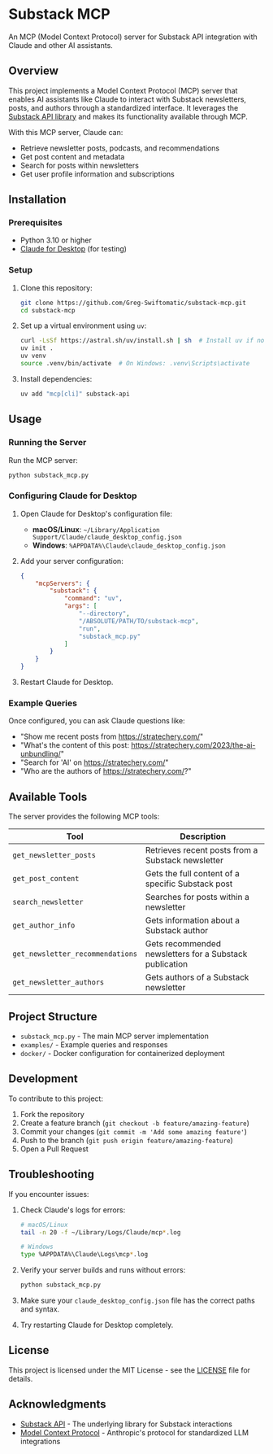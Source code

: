 # Substack MCP

An MCP (Model Context Protocol) server for Substack API integration with Claude and other AI assistants.

## Overview

This project implements a Model Context Protocol (MCP) server that enables AI assistants like Claude to interact with Substack newsletters, posts, and authors through a standardized interface. It leverages the [Substack API library](https://github.com/NHagar/substack_api) and makes its functionality available through MCP.

With this MCP server, Claude can:
- Retrieve newsletter posts, podcasts, and recommendations
- Get post content and metadata
- Search for posts within newsletters
- Get user profile information and subscriptions

## Installation

### Prerequisites

- Python 3.10 or higher
- [Claude for Desktop](https://claude.ai/download) (for testing)

### Setup

1. Clone this repository:
   ```bash
   git clone https://github.com/Greg-Swiftomatic/substack-mcp.git
   cd substack-mcp
   ```

2. Set up a virtual environment using `uv`:
   ```bash
   curl -LsSf https://astral.sh/uv/install.sh | sh  # Install uv if not already installed
   uv init .
   uv venv
   source .venv/bin/activate  # On Windows: .venv\Scripts\activate
   ```

3. Install dependencies:
   ```bash
   uv add "mcp[cli]" substack-api
   ```

## Usage

### Running the Server

Run the MCP server:

```bash
python substack_mcp.py
```

### Configuring Claude for Desktop

1. Open Claude for Desktop's configuration file:
   - **macOS/Linux**: `~/Library/Application Support/Claude/claude_desktop_config.json`
   - **Windows**: `%APPDATA%\Claude\claude_desktop_config.json`

2. Add your server configuration:
   ```json
   {
       "mcpServers": {
           "substack": {
               "command": "uv",
               "args": [
                   "--directory",
                   "/ABSOLUTE/PATH/TO/substack-mcp",
                   "run",
                   "substack_mcp.py"
               ]
           }
       }
   }
   ```

3. Restart Claude for Desktop.

### Example Queries

Once configured, you can ask Claude questions like:
- "Show me recent posts from https://stratechery.com/"
- "What's the content of this post: https://stratechery.com/2023/the-ai-unbundling/"
- "Search for 'AI' on https://stratechery.com/"
- "Who are the authors of https://stratechery.com/?"

## Available Tools

The server provides the following MCP tools:

| Tool | Description |
|------|-------------|
| `get_newsletter_posts` | Retrieves recent posts from a Substack newsletter |
| `get_post_content` | Gets the full content of a specific Substack post |
| `search_newsletter` | Searches for posts within a newsletter |
| `get_author_info` | Gets information about a Substack author |
| `get_newsletter_recommendations` | Gets recommended newsletters for a Substack publication |
| `get_newsletter_authors` | Gets authors of a Substack newsletter |

## Project Structure

- `substack_mcp.py` - The main MCP server implementation
- `examples/` - Example queries and responses
- `docker/` - Docker configuration for containerized deployment

## Development

To contribute to this project:

1. Fork the repository
2. Create a feature branch (`git checkout -b feature/amazing-feature`)
3. Commit your changes (`git commit -m 'Add some amazing feature'`)
4. Push to the branch (`git push origin feature/amazing-feature`)
5. Open a Pull Request

## Troubleshooting

If you encounter issues:

1. Check Claude's logs for errors:
   ```bash
   # macOS/Linux
   tail -n 20 -f ~/Library/Logs/Claude/mcp*.log
   
   # Windows
   type %APPDATA%\Claude\Logs\mcp*.log
   ```

2. Verify your server builds and runs without errors:
   ```bash
   python substack_mcp.py
   ```

3. Make sure your `claude_desktop_config.json` file has the correct paths and syntax.

4. Try restarting Claude for Desktop completely.

## License

This project is licensed under the MIT License - see the [LICENSE](LICENSE) file for details.

## Acknowledgments

- [Substack API](https://github.com/NHagar/substack_api) - The underlying library for Substack interactions
- [Model Context Protocol](https://modelcontextprotocol.io/) - Anthropic's protocol for standardized LLM integrations
